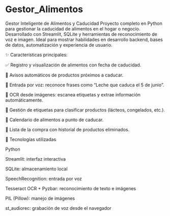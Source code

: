# Gestor_Alimentos

Gestor Inteligente de Alimentos y Caducidad 
Proyecto completo en Python para gestionar la caducidad de alimentos en el hogar o negocio. Desarrollado con Streamlit, SQLite y herramientas de reconocimiento de voz e imagen. Ideal para mostrar habilidades en desarrollo backend, bases de datos, automatización y experiencia de usuario.

✨ Características principales:

✅ Registro y visualización de alimentos con fecha de caducidad.

🔔 Avisos automáticos de productos próximos a caducar.

🎤 Entrada por voz: reconoce frases como “Leche que caduca el 5 de junio”.

📸 OCR desde imágenes: escanea etiquetas y extrae información automáticamente.

🧾 Gestión de etiquetas para clasificar productos (lácteos, congelados, etc.).

📅 Calendario de alimentos a punto de caducar.

🛒 Lista de la compra con historial de productos eliminados.

🧠 Tecnologías utilizadas

Python

Streamlit: interfaz interactiva

SQLite: almacenamiento local

SpeechRecognition: entrada por voz

Tesseract OCR + Pyzbar: reconocimiento de texto e imágenes

PIL (Pillow): manejo de imágenes

st_audiorec: grabación de voz desde el navegador
